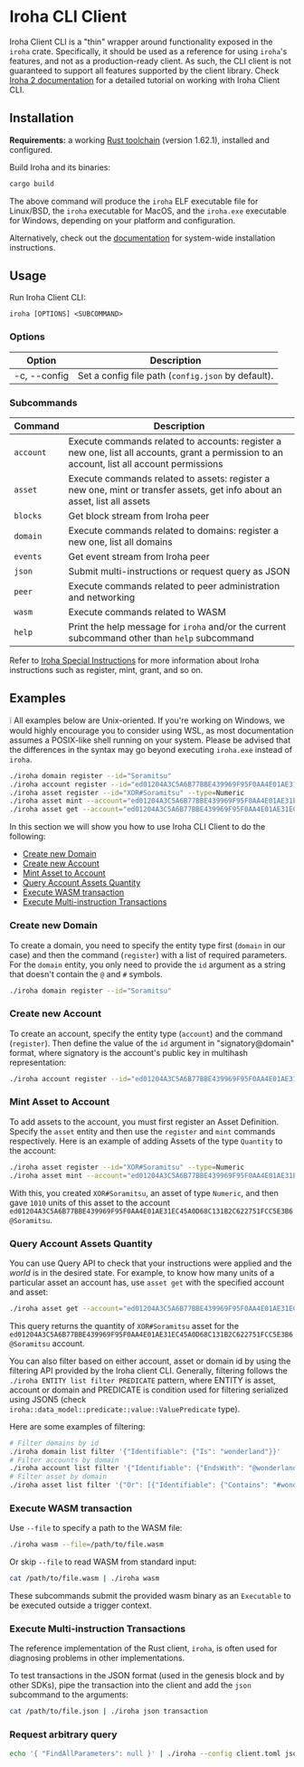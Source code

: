 # Iroha CLI Client

Iroha Client CLI is a "thin" wrapper around functionality exposed in the `iroha` crate. Specifically, it should be used as a reference for using `iroha`'s features, and not as a production-ready client. As such, the CLI client is not guaranteed to support all features supported by the client library. Check [Iroha 2 documentation](https://docs.iroha.tech/get-started/operate-iroha-2-via-cli.html) for a detailed tutorial on working with Iroha Client CLI.

## Installation

**Requirements:** a working [Rust toolchain](https://www.rust-lang.org/learn/get-started) (version 1.62.1), installed and configured.

Build Iroha and its binaries:

```bash
cargo build
```

The above command will produce the `iroha` ELF executable file for Linux/BSD, the `iroha` executable for MacOS, and the `iroha.exe` executable for Windows, depending on your platform and configuration.

Alternatively, check out the [documentation](https://docs.iroha.tech/get-started/install-iroha-2.html) for system-wide installation instructions.

## Usage

Run Iroha Client CLI:

```
iroha [OPTIONS] <SUBCOMMAND>
```

### Options

|        Option         |                    Description                     |
| --------------------- | -------------------------------------------------- |
| -c, --config <config> | Set a config file path (`config.json` by default). |

### Subcommands

|  Command  |                                                                 Description                                                                 |
| --------- | ------------------------------------------------------------------------------------------------------------------------------------------- |
| `account` | Execute commands related to accounts: register a new one, list all accounts, grant a permission to an account, list all account permissions |
| `asset`   | Execute commands related to assets: register a new one, mint or transfer assets, get info about an asset, list all assets                   |
| `blocks`  | Get block stream from Iroha peer                                                                                                            |
| `domain`  | Execute commands related to domains: register a new one, list all domains                                                                   |
| `events`  | Get event stream from Iroha peer                                                                                                            |
| `json`    | Submit multi-instructions or request query as JSON                                                                                                           |
| `peer`    | Execute commands related to peer administration and networking                                                                              |
| `wasm`    | Execute commands related to WASM                                                                                                            |
| `help`    | Print the help message for `iroha` and/or the current subcommand other than `help` subcommand                                    |

Refer to [Iroha Special Instructions](https://docs.iroha.tech/blockchain/instructions.html) for more information about Iroha instructions such as register, mint, grant, and so on.

## Examples

:grey_exclamation: All examples below are Unix-oriented. If you're working on Windows, we would highly encourage you to consider using WSL, as most documentation assumes a POSIX-like shell running on your system. Please be advised that the differences in the syntax may go beyond executing `iroha.exe` instead of `iroha`.

```bash
./iroha domain register --id="Soramitsu"
./iroha account register --id="ed01204A3C5A6B77BBE439969F95F0AA4E01AE31EC45A0D68C131B2C622751FCC5E3B6@Soramitsu"
./iroha asset register --id="XOR#Soramitsu" --type=Numeric
./iroha asset mint --account="ed01204A3C5A6B77BBE439969F95F0AA4E01AE31EC45A0D68C131B2C622751FCC5E3B6@Soramitsu" --asset="XOR#Soramitsu" --quantity=1010
./iroha asset get --account="ed01204A3C5A6B77BBE439969F95F0AA4E01AE31EC45A0D68C131B2C622751FCC5E3B6@Soramitsu" --asset="XOR#Soramitsu"
```

In this section we will show you how to use Iroha CLI Client to do the following:

  - [Create new Domain](#create-new-domain)
  - [Create new Account](#create-new-account)
  - [Mint Asset to Account](#mint-asset-to-account)
  - [Query Account Assets Quantity](#query-account-assets-quantity)
  - [Execute WASM transaction](#execute-wasm-transaction)
  - [Execute Multi-instruction Transactions](#execute-multi-instruction-transactions)

### Create new Domain

To create a domain, you need to specify the entity type first (`domain` in our case) and then the command (`register`) with a list of required parameters. For the `domain` entity, you only need to provide the `id` argument as a string that doesn't contain the `@` and `#` symbols.

```bash
./iroha domain register --id="Soramitsu"
```

### Create new Account

To create an account, specify the entity type (`account`) and the command (`register`). Then define the value of the `id` argument in "signatory@domain" format, where signatory is the account's public key in multihash representation:

```bash
./iroha account register --id="ed01204A3C5A6B77BBE439969F95F0AA4E01AE31EC45A0D68C131B2C622751FCC5E3B6@Soramitsu"
```

### Mint Asset to Account

To add assets to the account, you must first register an Asset Definition. Specify the `asset` entity and then use the `register` and `mint` commands respectively. Here is an example of adding Assets of the type `Quantity` to the account:

```bash
./iroha asset register --id="XOR#Soramitsu" --type=Numeric
./iroha asset mint --account="ed01204A3C5A6B77BBE439969F95F0AA4E01AE31EC45A0D68C131B2C622751FCC5E3B6@Soramitsu" --asset="XOR#Soramitsu" --quantity=1010
```

With this, you created `XOR#Soramitsu`, an asset of type `Numeric`, and then gave `1010` units of this asset to the account `ed01204A3C5A6B77BBE439969F95F0AA4E01AE31EC45A0D68C131B2C622751FCC5E3B6@Soramitsu`.

### Query Account Assets Quantity

You can use Query API to check that your instructions were applied and the _world_ is in the desired state. For example, to know how many units of a particular asset an account has, use `asset get` with the specified account and asset:

```bash
./iroha asset get --account="ed01204A3C5A6B77BBE439969F95F0AA4E01AE31EC45A0D68C131B2C622751FCC5E3B6@Soramitsu" --asset="XOR#Soramitsu"
```

This query returns the quantity of `XOR#Soramitsu` asset for the `ed01204A3C5A6B77BBE439969F95F0AA4E01AE31EC45A0D68C131B2C622751FCC5E3B6@Soramitsu` account.

You can also filter based on either account, asset or domain id by using the filtering API provided by the Iroha client CLI. Generally, filtering follows the `./iroha ENTITY list filter PREDICATE` pattern, where ENTITY is asset, account or domain and PREDICATE is condition used for filtering serialized using JSON5 (check `iroha::data_model::predicate::value::ValuePredicate` type).

Here are some examples of filtering:

```bash
# Filter domains by id
./iroha domain list filter '{"Identifiable": {"Is": "wonderland"}}'
# Filter accounts by domain
./iroha account list filter '{"Identifiable": {"EndsWith": "@wonderland"}}'
# Filter asset by domain
./iroha asset list filter '{"Or": [{"Identifiable": {"Contains": "#wonderland#"}}, {"And": [{"Identifiable": {"Contains": "##"}}, {"Identifiable": {"EndsWith": "@wonderland"}}]}]}'
```

### Execute WASM transaction

Use `--file` to specify a path to the WASM file:

```bash
./iroha wasm --file=/path/to/file.wasm
```

Or skip `--file` to read WASM from standard input:

```bash
cat /path/to/file.wasm | ./iroha wasm
```

These subcommands submit the provided wasm binary as an `Executable` to be executed outside a trigger context.

### Execute Multi-instruction Transactions

The reference implementation of the Rust client, `iroha`, is often used for diagnosing problems in other implementations.

To test transactions in the JSON format (used in the genesis block and by other SDKs), pipe the transaction into the client and add the `json` subcommand to the arguments:

```bash
cat /path/to/file.json | ./iroha json transaction
```

### Request arbitrary query

```bash
echo '{ "FindAllParameters": null }' | ./iroha --config client.toml json query
```
